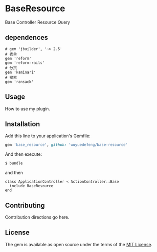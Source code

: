 # BaseResource
Base Controller Resource Query

## dependences
```
# gem 'jbuilder', '~> 2.5'
# 表单
gem 'reform'
gem 'reform-rails'
# 分页
gem 'kaminari'
# 搜索
gem 'ransack'
```

## Usage
How to use my plugin.

## Installation
Add this line to your application's Gemfile:

```ruby
gem 'base_resource', github: 'wuyuedefeng/base-resource'
```
And then execute:
```bash
$ bundle
```
and then
```
class ApplicationController < ActionController::Base
  include BaseResource
end
```

## Contributing
Contribution directions go here.

## License
The gem is available as open source under the terms of the [MIT License](http://opensource.org/licenses/MIT).
